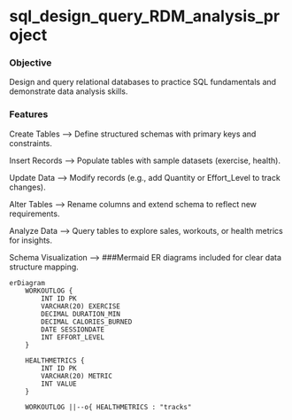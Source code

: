 # sql_design_query_RDM_analysis_project

### Objective
Design and query relational databases to practice SQL fundamentals and demonstrate data analysis skills.

### Features

Create Tables  --> Define structured schemas with primary keys and constraints.

Insert Records --> Populate tables with sample datasets (exercise, health).

Update Data  --> Modify records (e.g., add Quantity or Effort_Level to track changes).

Alter Tables  --> Rename columns and extend schema to reflect new requirements.

Analyze Data  --> Query tables to explore sales, workouts, or health metrics for insights.

Schema Visualization  --> ###Mermaid ER diagrams included for clear data structure mapping.


```mermaid
erDiagram
    WORKOUTLOG {
        INT ID PK
        VARCHAR(20) EXERCISE
        DECIMAL DURATION_MIN
        DECIMAL CALORIES_BURNED
        DATE SESSIONDATE
        INT EFFORT_LEVEL
    }

    HEALTHMETRICS {
        INT ID PK
        VARCHAR(20) METRIC
        INT VALUE
    }

    WORKOUTLOG ||--o{ HEALTHMETRICS : "tracks"
```
